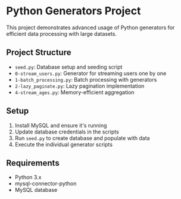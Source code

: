 # Python Generators Project

This project demonstrates advanced usage of Python generators for efficient data processing with large datasets.

## Project Structure

- `seed.py`: Database setup and seeding script
- `0-stream_users.py`: Generator for streaming users one by one
- `1-batch_processing.py`: Batch processing with generators
- `2-lazy_paginate.py`: Lazy pagination implementation
- `4-stream_ages.py`: Memory-efficient aggregation

## Setup

1. Install MySQL and ensure it's running
2. Update database credentials in the scripts
3. Run `seed.py` to create database and populate with data
4. Execute the individual generator scripts

## Requirements

- Python 3.x
- mysql-connector-python
- MySQL database